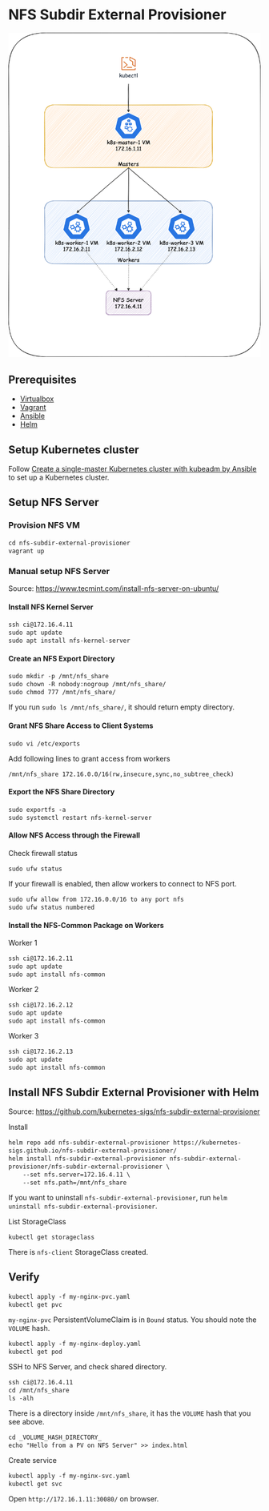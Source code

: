 # NFS Subdir External Provisioner

![Setup.png](Setup.png?raw=true "Setup.png")

## Prerequisites
* [Virtualbox](https://www.virtualbox.org/)
* [Vagrant](https://www.vagrantup.com/)
* [Ansible](https://www.ansible.com/)
* [Helm](https://helm.sh/)

## Setup Kubernetes cluster
Follow [Create a single-master Kubernetes cluster with kubeadm by Ansible](../create-single-master-cluster) to set up a Kubernetes cluster.

## Setup NFS Server
### Provision NFS VM
```
cd nfs-subdir-external-provisioner
vagrant up
```

### Manual setup NFS Server
Source: https://www.tecmint.com/install-nfs-server-on-ubuntu/

#### Install NFS Kernel Server
```
ssh ci@172.16.4.11
sudo apt update
sudo apt install nfs-kernel-server
```

#### Create an NFS Export Directory
```
sudo mkdir -p /mnt/nfs_share
sudo chown -R nobody:nogroup /mnt/nfs_share/
sudo chmod 777 /mnt/nfs_share/
```

If you run `sudo ls /mnt/nfs_share/`, it should return empty directory.

#### Grant NFS Share Access to Client Systems
```shell
sudo vi /etc/exports
```

Add following lines to grant access from workers
```text
/mnt/nfs_share 172.16.0.0/16(rw,insecure,sync,no_subtree_check)
```

#### Export the NFS Share Directory
```shell
sudo exportfs -a
sudo systemctl restart nfs-kernel-server
```

#### Allow NFS Access through the Firewall
Check firewall status
```shell
sudo ufw status
```

If your firewall is enabled, then allow workers to connect to NFS port.
```shell
sudo ufw allow from 172.16.0.0/16 to any port nfs
sudo ufw status numbered
```

#### Install the NFS-Common Package on Workers
Worker 1
```
ssh ci@172.16.2.11
sudo apt update
sudo apt install nfs-common
```

Worker 2
```
ssh ci@172.16.2.12
sudo apt update
sudo apt install nfs-common
```

Worker 3
```
ssh ci@172.16.2.13
sudo apt update
sudo apt install nfs-common
```

## Install NFS Subdir External Provisioner with Helm
Source: https://github.com/kubernetes-sigs/nfs-subdir-external-provisioner

Install
```shell
helm repo add nfs-subdir-external-provisioner https://kubernetes-sigs.github.io/nfs-subdir-external-provisioner/
helm install nfs-subdir-external-provisioner nfs-subdir-external-provisioner/nfs-subdir-external-provisioner \
    --set nfs.server=172.16.4.11 \
    --set nfs.path=/mnt/nfs_share
```

If you want to uninstall `nfs-subdir-external-provisioner`, run `helm uninstall nfs-subdir-external-provisioner`.

List StorageClass
```shell
kubectl get storageclass
```
There is `nfs-client` StorageClass created.

## Verify
```shell
kubectl apply -f my-nginx-pvc.yaml
kubectl get pvc
```

`my-nginx-pvc` PersistentVolumeClaim is in `Bound` status. You should note the `VOLUME` hash.

```shell
kubectl apply -f my-nginx-deploy.yaml
kubectl get pod
```

SSH to NFS Server, and check shared directory.
```shell
ssh ci@172.16.4.11
cd /mnt/nfs_share
ls -alh
```

There is a directory inside `/mnt/nfs_share`, it has the `VOLUME` hash that you see above.

```shell
cd _VOLUME_HASH_DIRECTORY_
echo "Hello from a PV on NFS Server" >> index.html
```

Create service
```shell
kubectl apply -f my-nginx-svc.yaml
kubectl get svc
```

Open `http://172.16.1.11:30080/` on browser.
